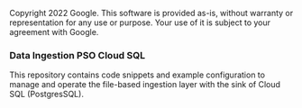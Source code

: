 Copyright 2022 Google. This software is provided as-is, without warranty or representation for any use or purpose. 
Your use of it is subject to your agreement with Google.

### Data Ingestion PSO Cloud SQL
This repository contains code snippets and example configuration to manage and operate the file-based ingestion layer with the sink of Cloud SQL (PostgresSQL).
